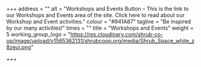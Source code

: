 +++
address = ""
alt = "Workshops and Events Button – This is the link to our Workshops and Events area of the site. Click here to read about our Workshop and Event activities."
colour = "#941A87"
tagline = "Be inspired by our many activities!"
times = ""
title = "Workshops and Events"
weight = 5
working_group_logo = "https://res.cloudinary.com/shrub-co-op/image/upload/v1565362131/shrubcoop.org/media/Shrub_Space_white_z8zeuj.png"

+++
